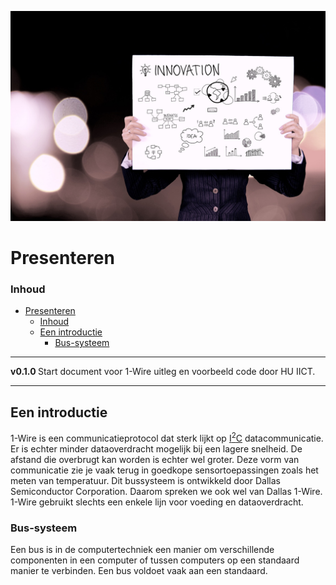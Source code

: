 ![logo](../Presenteren/img/presenting.jpg) [](logo-id)

# Presenteren[](title-id)

### Inhoud[](toc-id)

- [Presenteren](#presenteren)
    - [Inhoud](#inhoud)
  - [Een introductie](#een-introductie)
    - [Bus-systeem](#bus-systeem)

---

**v0.1.0 [](version-id)** Start document voor 1-Wire uitleg en voorbeeld code door HU IICT[](author-id).

---

## Een introductie

1-Wire is een communicatieprotocol dat sterk lijkt op [I<sup>2</sup>C](../I2C/README.md) datacommunicatie. Er is echter minder dataoverdracht mogelijk bij een lagere snelheid. De afstand die overbrugt kan worden is echter wel groter. Deze vorm van communicatie zie je vaak terug in goedkope sensortoepassingen zoals het meten van temperatuur. Dit bussysteem is ontwikkeld door Dallas Semiconductor Corporation. Daarom spreken we ook wel van Dallas 1-Wire. 1-Wire gebruikt slechts een enkele lijn voor voeding en dataoverdracht.

### Bus-systeem
Een bus is in de computertechniek een manier om verschillende componenten in een computer of tussen computers op een standaard manier te verbinden. Een bus voldoet vaak aan een standaard.

